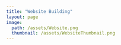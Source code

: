 ```yaml
---
title: "Website Building"
layout: page
image:
  path: /assets/Website.png
  thumbnail: /assets/WebsiteThumbnail.png
---
```

